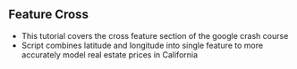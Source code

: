 ## Feature Cross
  - This tutorial covers the cross feature section of the google crash course
  - Script combines latitude and longitude into single feature to more accurately model real estate prices in California